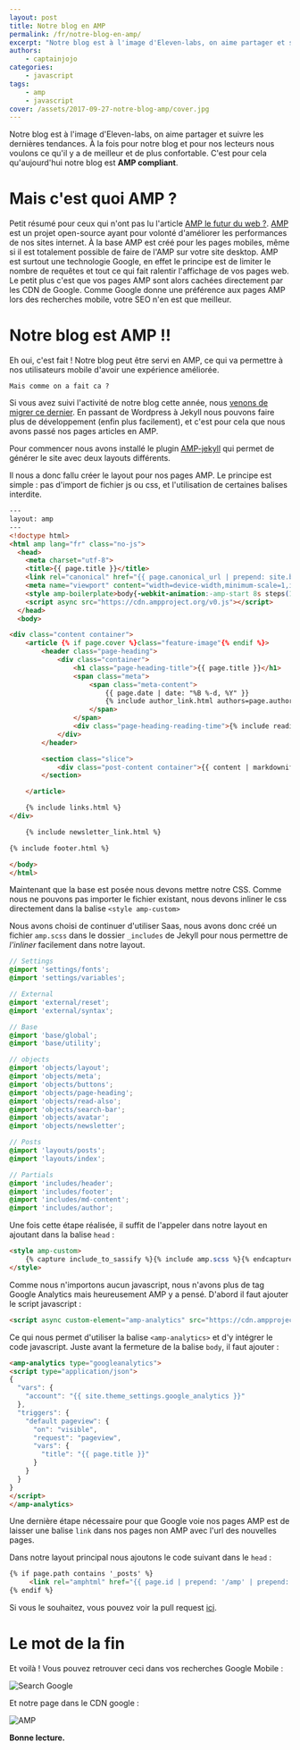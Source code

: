 ```yaml
---
layout: post
title: Notre blog en AMP
permalink: /fr/notre-blog-en-amp/
excerpt: "Notre blog est à l'image d'Eleven-labs, on aime partager et suivre les dernières tendances. À la fois pour notre blog et pour nos lecteurs nous voulons ce qu'il y a de meilleur et de plus confortable. C'est pour cela qu'aujourd'hui notre blog est **AMP compliant**."
authors:
    - captainjojo
categories:
    - javascript
tags:
    - amp
    - javascript
cover: /assets/2017-09-27-notre-blog-amp/cover.jpg
---
```

Notre blog est à l'image d'Eleven-labs, on aime partager et suivre les dernières tendances. À la fois pour notre blog et pour nos lecteurs nous voulons ce qu'il y a de meilleur et de plus confortable. C'est pour cela qu'aujourd'hui notre blog est **AMP compliant**.

# Mais c'est quoi AMP ?

Petit résumé pour ceux qui n'ont pas lu l'article [AMP le futur du web ?](https://blog.eleven-labs.com/fr/amp-le-futur-du-web/).
[AMP](https://www.ampproject.org/) est un projet open-source ayant pour volonté d'améliorer les performances de nos sites internet. À la base AMP est créé pour les pages mobiles, même si il est totalement possible de faire de l'AMP sur votre site desktop.
AMP est surtout une technologie Google, en effet le principe est de limiter le nombre de requêtes et tout ce qui fait ralentir l'affichage de vos pages web. Le petit plus c'est que vos pages AMP sont alors cachées directement par les CDN de Google.
Comme Google donne une préférence aux pages AMP lors des recherches mobile, votre SEO n'en est que meilleur.

# Notre blog est AMP !!

Eh oui, c'est fait ! Notre blog peut être servi en AMP, ce qui va permettre à nos utilisateurs mobile d'avoir une expérience améliorée.

    Mais comme on a fait ca ?

Si vous avez suivi l'activité de notre blog cette année, nous [venons de migrer ce dernier](https://blog.eleven-labs.com/fr/migration-du-blog/). En passant de Wordpress à Jekyll nous pouvons faire plus de développement (enfin plus facilement), et c'est pour cela que nous avons passé nos pages articles en AMP.

Pour commencer nous avons installé le plugin [AMP-jekyll](https://github.com/juusaw/amp-jekyll) qui permet de générer le site avec deux layouts différents.

Il nous a donc fallu créer le layout pour nos pages AMP. Le principe est simple : pas d'import de fichier js ou css, et l'utilisation de certaines balises interdite.

```html
---
layout: amp
---
<!doctype html>
<html amp lang="fr" class="no-js">
  <head>
    <meta charset="utf-8">
    <title>{{ page.title }}</title>
    <link rel="canonical" href="{{ page.canonical_url | prepend: site.baseurl | prepend: site.url }}" />
    <meta name="viewport" content="width=device-width,minimum-scale=1,initial-scale=1">
    <style amp-boilerplate>body{-webkit-animation:-amp-start 8s steps(1,end) 0s 1 normal both;-moz-animation:-amp-start 8s steps(1,end) 0s 1 normal both;-ms-animation:-amp-start 8s steps(1,end) 0s 1 normal both;animation:-amp-start 8s steps(1,end) 0s 1 normal both}@-webkit-keyframes -amp-start{from{visibility:hidden}to{visibility:visible}}@-moz-keyframes -amp-start{from{visibility:hidden}to{visibility:visible}}@-ms-keyframes -amp-start{from{visibility:hidden}to{visibility:visible}}@-o-keyframes -amp-start{from{visibility:hidden}to{visibility:visible}}@keyframes -amp-start{from{visibility:hidden}to{visibility:visible}}</style><noscript><style amp-boilerplate>body{-webkit-animation:none;-moz-animation:none;-ms-animation:none;animation:none}</style></noscript>
    <script async src="https://cdn.ampproject.org/v0.js"></script>
  </head>
  <body>

<div class="content container">
    <article {% if page.cover %}class="feature-image"{% endif %}>
        <header class="page-heading">
            <div class="container">
                <h1 class="page-heading-title">{{ page.title }}</h1>
                <span class="meta">
                    <span class="meta-content">
                        {{ page.date | date: "%B %-d, %Y" }}
                        {% include author_link.html authors=page.authors %}
                    </span>
                </span>
                <div class="page-heading-reading-time">{% include reading_time.html content=content %}</div>
            </div>
        </header>

        <section class="slice">
            <div class="post-content container">{{ content | markdownify | amp_images }}</div>
        </section>

    </article>

    {% include links.html %}
</div>

    {% include newsletter_link.html %}

{% include footer.html %}

</body>
</html>
```

Maintenant que la base est posée nous devons mettre notre CSS. Comme nous ne pouvons pas importer le fichier existant, nous devons inliner le css directement dans la balise `<style amp-custom>`

Nous avons choisi de continuer d'utiliser Saas, nous avons donc créé un fichier `amp.scss` dans le dossier `_includes` de Jekyll pour nous permettre de *l'inliner* facilement dans notre layout.

```scss
// Settings
@import 'settings/fonts';
@import 'settings/variables';

// External
@import 'external/reset';
@import 'external/syntax';

// Base
@import 'base/global';
@import 'base/utility';

// objects
@import 'objects/layout';
@import 'objects/meta';
@import 'objects/buttons';
@import 'objects/page-heading';
@import 'objects/read-also';
@import 'objects/search-bar';
@import 'objects/avatar';
@import 'objects/newsletter';

// Posts
@import 'layouts/posts';
@import 'layouts/index';

// Partials
@import 'includes/header';
@import 'includes/footer';
@import 'includes/md-content';
@import 'includes/author';
```

Une fois cette étape réalisée, il suffit de l'appeler dans notre layout en ajoutant dans la balise `head` :

```html
<style amp-custom>
	{% capture include_to_sassify %}{% include amp.scss %}{% endcapture %}{{ include_to_sassify | scssify }}
</style>
```

Comme nous n'importons aucun javascript, nous n'avons plus de tag Google Analytics mais heureusement AMP y a pensé. D'abord il faut ajouter le script javascript :

```html
<script async custom-element="amp-analytics" src="https://cdn.ampproject.org/v0/amp-analytics-0.1.js"></script>
````


Ce qui nous permet d'utiliser la balise `<amp-analytics>` et d'y intégrer le code javascript. Juste avant la fermeture de la balise `body`, il faut ajouter :

```html
<amp-analytics type="googleanalytics">
<script type="application/json">
{
  "vars": {
    "account": "{{ site.theme_settings.google_analytics }}"
  },
  "triggers": {
    "default pageview": {
      "on": "visible",
      "request": "pageview",
      "vars": {
        "title": "{{ page.title }}"
      }
    }
  }
}
</script>
</amp-analytics>
```

Une dernière étape nécessaire pour que Google voie nos pages AMP est de laisser une balise `link` dans nos pages non AMP avec l'url des nouvelles pages.

Dans notre layout principal nous ajoutons le code suivant dans le `head` :

```html
{% if page.path contains '_posts' %}
     <link rel="amphtml" href="{{ page.id | prepend: '/amp' | prepend: site.baseurl | prepend: site.url }}">
{% endif %}
```

Si vous le souhaitez, vous pouvez voir la pull request [ici](https://github.com/eleven-labs/eleven-labs.github.io/pull/211).

# Le mot de la fin

Et voilà ! Vous pouvez retrouver ceci dans vos recherches Google Mobile :

![Search Google](/assets/2017-09-27-notre-blog-amp/search-google.png)

Et notre page dans le CDN google :

![AMP](/assets/2017-09-27-notre-blog-amp/amp.png)

**Bonne lecture.**
